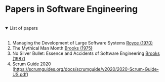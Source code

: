 # Papers in Software Engineering

<br/>

<details open>
<summary>List of papers</summary>
<br/>

1. Managing the Development of Large Software Systems [Royce (1970)](https://www.praxisframework.org/files/royce1970.pdf)
2. The Mythical Man Month [Brooks (1975)](https://www.cs.virginia.edu/~evans/greatworks/mythical.pdf)
3. No Silver Bullet: Essence and Accidents of Software Engineering [Brooks (1987)](http://worrydream.com/refs/Brooks-NoSilverBullet.pdf)
4. Scrum Guide 2020 (https://scrumguides.org/docs/scrumguide/v2020/2020-Scrum-Guide-US.pdf)




